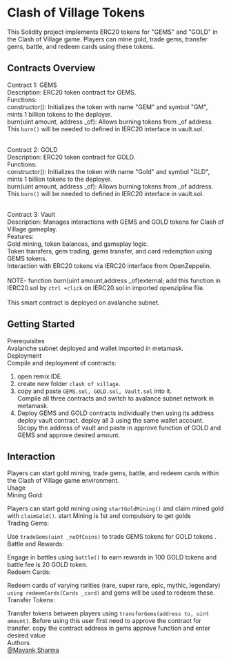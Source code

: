 # Clash of Village Tokens
This Solidity project implements ERC20 tokens for "GEMS" and "GOLD" in the Clash of Village game. Players can mine gold, trade gems, transfer gems, battle, and redeem cards using these tokens.

## Contracts Overview

Contract 1: GEMS<br>
Description: ERC20 token contract for GEMS.<br>
Functions:<br>
constructor(): Initializes the token with name "GEM" and symbol "GM", mints 1 billion tokens to the deployer.<br>
burn(uint amount, address _of): Allows burning tokens from _of address. This ```burn()``` will be needed to defined in IERC20 interface in vault.sol.<br><br>

Contract 2: GOLD<br>
Description: ERC20 token contract for GOLD.<br>
Functions:<br>
constructor(): Initializes the token with name "Gold" and symbol "GLD", mints 1 billion tokens to the deployer.<br>
burn(uint amount, address _of): Allows burning tokens from _of address. This ```burn()``` will be needed to defined in IERC20 interface in vault.sol.<br><br>

Contract 3: Vault<br>
Description: Manages interactions with GEMS and GOLD tokens for Clash of Village gameplay.<br>
Features:<br>
Gold mining, token balances, and gameplay logic.<br>
Token transfers, gem trading, gems transfer, and card redemption using GEMS tokens.<br>
Interaction with ERC20 tokens via IERC20 interface from OpenZeppelin.<br><br>
NOTE- function burn(uint amount,address _of)external; add this function in IERC20.sol by ```ctrl +click``` on IERC20.sol in imported openzipline file.<br><br>
This smart contract is deployed on avalanche subnet.

## Getting Started
Prerequisites<br>
Avalanche subnet deployed and wallet imported in metamask.<br>
Deployment<br>
Compile and deployment of contracts:<br>
1) open remix IDE.
2) create new folder ```clash of village```.
3) copy and paste ```GEMS.sol, GOLD.sol, Vault.sol``` into it.<br>
Compile all three contracts and switch to avalance subnet network in metamask.<br>
4) Deploy GEMS and GOLD contracts individually then using its address deploy vault contract. deploy all 3 using the same wallet account.
5)copy the address of vault and paste in approve function of GOLD and GEMS and approve desired amount.

## Interaction
Players can start gold mining, trade gems, battle, and redeem cards within the Clash of Village game environment.<br>
Usage<br>
Mining Gold:<br>

Players can start gold mining using ```startGoldMining()``` and claim mined gold with ```claimGold()```. start Mining is 1st and compulsory to get golds<br>
Trading Gems:<br>

Use ```tradeGems(uint _noOfCoins)``` to trade GEMS tokens for GOLD tokens .<br>
Battle and Rewards:<br>

Engage in battles using ```battle()``` to earn rewards in 100 GOLD tokens and battle fee is 20 GOLD token.<br>
Redeem Cards:<br>

Redeem cards of varying rarities (rare, super rare, epic, mythic, legendary) ```using redeemCards(Cards _card)``` and gems will be used to redeem these.<br>
Transfer Tokens:<br>

Transfer tokens between players using ```transferGems(address to, uint amount)```. Before using this user first need to approve the contract for transfer. copy the contract address in gems approve function and enter desired value<br>
Authors<br>
[@Mayank Sharma](https://www.linkedin.com/in/mayank-sharma-078278243/)
